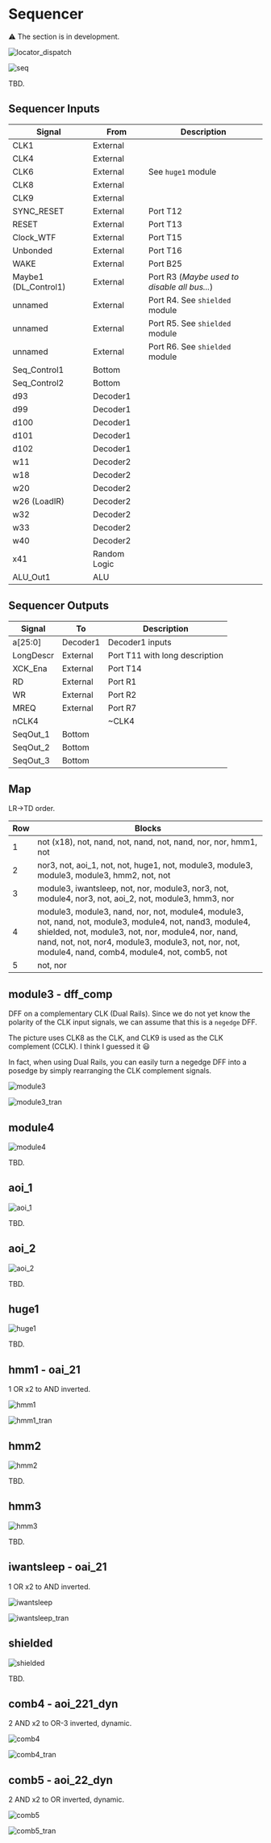 # Sequencer

:warning: The section is in development.

![locator_dispatch](/imgstore/locator_dispatch.png)

![seq](/imgstore/seq.jpg)

TBD.

## Sequencer Inputs

|Signal|From|Description|
|---|---|---|
|CLK1|External| |
|CLK4|External| |
|CLK6|External|See `huge1` module|
|CLK8|External| |
|CLK9|External| |
|SYNC_RESET|External|Port T12|
|RESET|External|Port T13|
|Clock_WTF|External|Port T15|
|Unbonded|External|Port T16|
|WAKE|External|Port B25|
|Maybe1 (DL_Control1)|External|Port R3 (_Maybe used to disable all bus..._)|
|unnamed|External|Port R4. See `shielded` module|
|unnamed|External|Port R5. See `shielded` module|
|unnamed|External|Port R6. See `shielded` module|
|Seq_Control1|Bottom| |
|Seq_Control2|Bottom| |
|d93|Decoder1| |
|d99|Decoder1| |
|d100|Decoder1| |
|d101|Decoder1| |
|d102|Decoder1| |
|w11|Decoder2| |
|w18|Decoder2| |
|w20|Decoder2| |
|w26 (LoadIR)|Decoder2| |
|w32|Decoder2| |
|w33|Decoder2| |
|w40|Decoder2| |
|x41|Random Logic| |
|ALU_Out1|ALU| |

## Sequencer Outputs

|Signal|To|Description|
|---|---|---|
|a\[25:0\]|Decoder1|Decoder1 inputs|
|LongDescr|External|Port T11 with long description|
|XCK_Ena|External|Port T14|
|RD|External|Port R1|
|WR|External|Port R2|
|MREQ|External|Port R7|
|nCLK4| |~CLK4|
|SeqOut_1|Bottom| |
|SeqOut_2|Bottom| |
|SeqOut_3|Bottom| |

## Map

LR->TD order.

|Row|Blocks|
|---|---|
|1|not (x18), not, nand, not, nand, not, nand, nor, nor, hmm1, not|
|2|nor3, not, aoi_1, not, not, huge1, not, module3, module3, module3, module3, hmm2, not, not|
|3|module3, iwantsleep, not, nor, module3, nor3, not, module4, nor3, not, aoi_2, not, module3, hmm3, nor|
|4|module3, module3, nand, nor, not, module4, module3, not, nand, not, module3, module4, not, nand3, module4, shielded, not, module3, not, nor, module4, nor, nand, nand, not, not, nor4, module3, module3, not, nor, not, module4, nand, comb4, module4, not, comb5, not|
|5|not, nor|

## module3 - dff_comp

DFF on a complementary CLK (Dual Rails). Since we do not yet know the polarity of the CLK input signals, we can assume that this is a `negedge` DFF.

The picture uses CLK8 as the CLK, and CLK9 is used as the CLK complement (CCLK). I think I guessed it :smiley:

In fact, when using Dual Rails, you can easily turn a negedge DFF into a posedge by simply rearranging the CLK complement signals.

![module3](/imgstore/modules/module3.jpg)

![module3_tran](/imgstore/modules/module3_tran.jpg)

## module4

![module4](/imgstore/modules/module4.jpg)

TBD.

## aoi_1

![aoi_1](/imgstore/modules/aoi_1.jpg)

TBD.

## aoi_2

![aoi_2](/imgstore/modules/aoi_2.jpg)

TBD.

## huge1

![huge1](/imgstore/modules/huge1.jpg)

TBD.

## hmm1 - oai_21

1 OR x2 to AND inverted.

![hmm1](/imgstore/modules/hmm1.jpg)

![hmm1_tran](/imgstore/modules/hmm1_tran.jpg)

## hmm2

![hmm2](/imgstore/modules/hmm2.jpg)

TBD.

## hmm3

![hmm3](/imgstore/modules/hmm3.jpg)

TBD.

## iwantsleep - oai_21

1 OR x2 to AND inverted.

![iwantsleep](/imgstore/modules/iwantsleep.jpg)

![iwantsleep_tran](/imgstore/modules/iwantsleep_tran.jpg)

## shielded

![shielded](/imgstore/modules/shielded.jpg)

TBD.

## comb4 - aoi_221_dyn

2 AND x2 to OR-3 inverted, dynamic.

![comb4](/imgstore/modules/comb4.jpg)

![comb4_tran](/imgstore/modules/comb4_tran.jpg)

## comb5 - aoi_22_dyn

2 AND x2 to OR inverted, dynamic.

![comb5](/imgstore/modules/comb5.jpg)

![comb5_tran](/imgstore/modules/comb5_tran.jpg)
